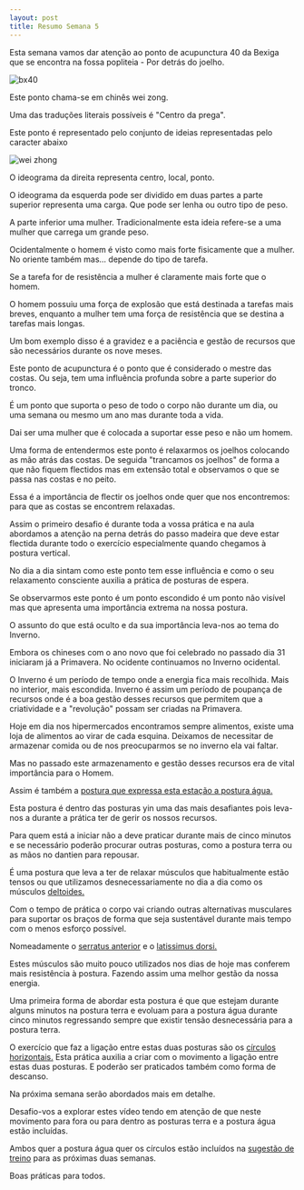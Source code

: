 ```yaml
---
layout: post
title: Resumo Semana 5
---
```


Esta semana vamos dar atenção ao ponto de acupunctura 40 da Bexiga que se
encontra na fossa popliteia - Por detrás do joelho. 

![bx40](https://s3-eu-west-1.amazonaws.com/ckdojo-habits/HaJAn2014/regulares/Bx40.png)

Este ponto chama-se em chinês wei zong. 

Uma das traduções literais possíveis é "Centro da prega".

Este ponto é representado pelo conjunto de ideias representadas pelo
caracter abaixo 

![wei
zhong](https://s3-eu-west-1.amazonaws.com/ckdojo-habits/HaJAn2014/regulares/weizhong.png)

O ideograma da direita representa centro, local, ponto. 

O ideograma da esquerda pode ser dividido em duas partes a parte superior
representa uma carga. Que pode ser lenha ou outro tipo de peso. 

A parte inferior uma mulher. Tradicionalmente esta ideia refere-se a uma
mulher que carrega um grande peso. 

Ocidentalmente o homem é visto como mais forte fisicamente que a mulher.
No oriente também mas... depende do tipo de tarefa.

Se a tarefa for de resistência a mulher é claramente mais forte que
o homem.

O homem possuiu uma força de explosão que está destinada a tarefas mais
breves, enquanto a mulher tem uma força de resistência que se destina
a tarefas mais longas. 

Um bom exemplo disso é a gravidez e a paciência e gestão de recursos que
são necessários durante os nove meses. 

Este ponto de acupunctura é o ponto que é considerado o mestre das costas.
Ou seja, tem uma influência profunda sobre a parte superior do tronco.

É um ponto que suporta o peso de todo o corpo não durante um dia, ou uma
semana ou mesmo um ano mas durante toda a vida. 

Dai ser uma mulher que é colocada a suportar esse peso e não um homem. 

Uma forma de entendermos este ponto é relaxarmos os joelhos colocando as
mão atrás das costas. De seguida "trancamos os joelhos" de forma a que não
fiquem flectidos mas em extensão total e observamos o que se passa nas
costas e no peito.

Essa é a importância de flectir os joelhos onde quer que nos encontremos:
para que as costas se encontrem relaxadas. 

Assim o primeiro desafio é durante toda a vossa prática e na aula
abordamos a atenção na perna detrás do passo madeira que deve estar
flectida durante todo o exercício especialmente quando chegamos à postura
vertical.

No dia a dia sintam como este ponto tem esse influência e como o seu
relaxamento consciente auxilia a prática de posturas de espera. 

Se observarmos este ponto é um ponto escondido é um ponto não visível mas
que apresenta uma importância extrema na nossa postura. 

O assunto do que está oculto e da sua importância leva-nos ao tema do
Inverno.

Embora os chineses com o ano novo que foi celebrado no passado dia 31
iniciaram já a Primavera. No ocidente continuamos no Inverno ocidental.  

O Inverno é um período de tempo onde a energia fica mais recolhida. Mais
no interior, mais escondida. Inverno é assim um período de poupança de
recursos onde é a boa gestão desses recursos que permitem que
a criatividade e a "revolução" possam ser criadas na Primavera. 

Hoje em dia nos hipermercados encontramos sempre alimentos, existe uma
loja de alimentos ao virar de cada esquina. Deixamos de necessitar de
armazenar comida ou de nos preocuparmos se no inverno ela vai faltar. 

Mas no passado este armazenamento e gestão desses recursos era de vital
importância para o Homem. 

Assim é também a [postura que expressa esta estação a postura
água.](https://s3-eu-west-1.amazonaws.com/ck-language/postura-agua.jpg) 

Esta postura é dentro das posturas yin uma das mais desafiantes pois
leva-nos a durante a prática ter de gerir os nossos recursos. 

Para quem está a iniciar  não a deve praticar durante mais de cinco
minutos e se necessário poderão procurar outras posturas, como a postura
terra ou as mãos no dantien para repousar. 

É uma postura que leva a ter de relaxar músculos que habitualmente estão
tensos ou que utilizamos desnecessariamente no dia a dia como os músculos
[deltoides.](https://upload.wikimedia.org/wikipedia/commons/9/93/Deltoideus.png)

Com o tempo de prática o corpo vai criando outras alternativas musculares
para suportar os braços de forma que seja sustentável durante mais tempo
com o menos esforço possível.  

Nomeadamente o [serratus
anterior](https://en.wikipedia.org/wiki/Latissimus_dorsi_muscl://en.wikipedia.org/wiki/Serratus_anterior_muscle)
e o [latissimus
dorsi.](https://en.wikipedia.org/wiki/Latissimus_dorsi_muscle)

Estes músculos são muito pouco utilizados nos dias de hoje mas conferem
mais resistência à postura. Fazendo assim uma melhor gestão da nossa
energia.

Uma primeira forma de abordar esta postura é que que estejam durante
alguns minutos na postura terra e evoluam para a postura água durante
cinco minutos regressando sempre que existir tensão desnecessária para
a postura terra. 

O exercício que faz a ligação entre estas duas posturas são os [círculos
horizontais.](https://s3-eu-west-1.amazonaws.com/ck-language/circulos-horizontais.flv)
Esta prática auxilia a criar com o movimento a ligação entre estas duas
posturas. E poderão ser praticados também como forma de descanso.

Na próxima semana serão abordados mais em detalhe. 

Desafio-vos a explorar estes vídeo tendo em atenção de que neste movimento
para fora ou para dentro  as posturas terra e a postura água estão
incluídas. 

Ambos quer a postura água quer os círculos estão incluídos na [sugestão de
treino](https://s3-eu-west-1.amazonaws.com/ckdojo-habits/HaJAn2014/regulares/Semana6-7.pdf)
para as próximas duas semanas. 

Boas práticas para todos. 
